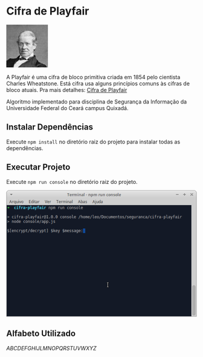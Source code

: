 # Cifra de Playfair

<img src="img/wheatstone.jpg" alt="Charles Wheatstone">

A Playfair é uma cifra de bloco primitiva criada em 1854 pelo cientista Charles Wheatstone. Está cifra usa alguns princı́pios comuns às cifras de bloco atuais. Pra mais detalhes: <a href="http://www.numaboa.com.br/criptografia/substituicoes/poligramicas/1041-playfair">Cifra de Playfair</a>

Algoritmo implementado para disciplina de Segurança da Informação da Universidade Federal do Ceará campus Quixadá.

## Instalar Dependências

Execute `npm install` no diretório raiz do projeto para instalar todas as dependências.

## Executar Projeto

Execute `npm run console` no diretório raiz do projeto.

<img src="img/console.png" alt="tela do console">


## Alfabeto Utilizado

*ABCDEFGHIJLMNOPQRSTUVWXYZ*